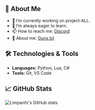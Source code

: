 ## 🌟 About Me

- 🔭 I’m currently working on project-ALL.
- 🌱 I’m always eager to learn.
- 📫 How to reach me: [Discord](https://discord.com/users/998734989279633438)
- 🔗 About me: [Guns.lol](https://guns.lol/Limpan)

## 🛠️ Technologies & Tools

- **Languages:** Python, Lua, C#
- **Tools:** Git, VS Code 

## 📈 GitHub Stats

![Limpanfx's GitHub stats](https://github-readme-stats.vercel.app/api?username=Limpanfx&show_icons=true&theme=radical)
